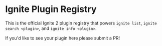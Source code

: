 # Ignite Plugin Registry

This is the official Ignite 2 plugin registry that powers `ignite list`, `ignite search <plugin>`, and `ignite info <plugin>`.

If you'd like to see your plugin here please submit a PR!
